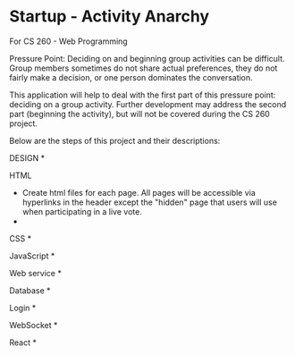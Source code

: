# Startup - Activity Anarchy
 For CS 260 - Web Programming

Pressure Point: Deciding on and beginning group activities can be difficult. Group members sometimes do not share actual preferences, they do not fairly make a decision, or one person dominates the conversation.

This application will help to deal with the first part of this pressure point: deciding on a group activity. Further development may address the second part (beginning the activity), but will not be covered during the CS 260 project.

Below are the steps of this project and their descriptions:

DESIGN
* 

HTML
* Create html files for each page. All pages will be accessible via hyperlinks in the header except the "hidden" page that users will use when participating in a live vote.
* 

CSS
* 

JavaScript
* 

Web service
* 

Database
* 

Login
* 

WebSocket
* 

React
* 
